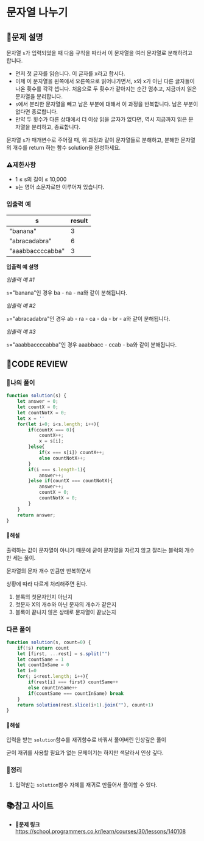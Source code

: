 # 문자열 나누기

## **📝문제 설명**

문자열 `s`가 입력되었을 때 다음 규칙을 따라서 이 문자열을 여러 문자열로 분해하려고 합니다.

- 먼저 첫 글자를 읽습니다. 이 글자를 x라고 합시다.
- 이제 이 문자열을 왼쪽에서 오른쪽으로 읽어나가면서, x와 x가 아닌 다른 글자들이 나온 횟수를 각각 셉니다. 처음으로 두 횟수가 같아지는 순간 멈추고, 지금까지 읽은 문자열을 분리합니다.
- `s`에서 분리한 문자열을 빼고 남은 부분에 대해서 이 과정을 반복합니다. 남은 부분이 없다면 종료합니다.
- 만약 두 횟수가 다른 상태에서 더 이상 읽을 글자가 없다면, 역시 지금까지 읽은 문자열을 분리하고, 종료합니다.

문자열 `s`가 매개변수로 주어질 때, 위 과정과 같이 문자열들로 분해하고, 분해한 문자열의 개수를 return 하는 함수 solution을 완성하세요.

### **⚠제한사항**

- 1 ≤ s의 길이 ≤ 10,000
- s는 영어 소문자로만 이루어져 있습니다.

### **입출력 예**

| s                | result |
| ---------------- | ------ |
| "banana"         | 3      |
| "abracadabra"    | 6      |
| "aaabbaccccabba" | 3      |

**입출력 예 설명**

*입출력 예 #1*

`s`="banana"인 경우 ba - na - na와 같이 분해됩니다.

*입출력 예 #2*

`s`="abracadabra"인 경우 ab - ra - ca - da - br - a와 같이 분해됩니다.

*입출력 예 #3*

`s`="aaabbaccccabba"인 경우 aaabbacc - ccab - ba와 같이 분해됩니다.

## **🧐CODE REVIEW**

### **🧾나의 풀이**

```js
function solution(s) {
    let answer = 0;
    let countX = 0;
    let countNotX = 0;
    let x = ''
    for(let i=0; i<s.length; i++){
        if(countX === 0){
            countX++;
            x = s[i];
        }else{
            if(x === s[i]) countX++;
            else countNotX++;
        }
        if(i === s.length-1){
            answer++;
        }else if(countX === countNotX){
            answer++;
            countX = 0;
            countNotX = 0;
        }
    }
    return answer;
}
```

#### **📝해설**

출력하는 값이 문자열이 아니기 때문에 굳이 문자열을 자르지 않고
잘리는 블럭의 개수만 세는 풀이.

문자열의 문자 개수 만큼만 반복하면서

상황에 따라 다르게 처리해주면 된다.

1. 블록의 첫문자인지 아닌지
2. 첫문자 X의 개수와 아닌 문자의 개수가 같은지
3. 블록이 끝나지 않은 상태로 문자열이 끝났는지

### **다른 풀이**

```js
function solution(s, count=0) {
    if(!s) return count
    let [first, ...rest] = s.split("")
    let countSame = 1
    let countInSame = 0
    let i=0
    for(; i<rest.length; i++){
        if(rest[i] === first) countSame++
        else countInSame++
        if(countSame === countInSame) break
    }
    return solution(rest.slice(i+1).join(""), count+1)
}
```

#### **📝해설**

입력을 받는 `solution`함수를 재귀함수로 바꿔서 풀어버린 인상깊은 풀이

굳이 재귀를 사용할 필요가 없는 문제이기는 하지만 색달라서 인상 깊다.

### **🔖정리**

1. 입력받는 `solution`함수 자체를 재귀로 만들어서 풀이할 수 있다.

## 📚참고 사이트

- **🔗문제 링크**<br/>
https://school.programmers.co.kr/learn/courses/30/lessons/140108
